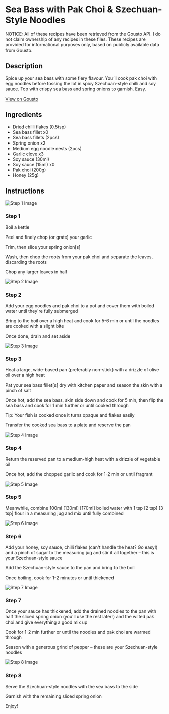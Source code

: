 # Sea Bass with Pak Choi & Szechuan-Style Noodles

NOTICE: All of these recipes have been retrieved from the Gousto API. I do not claim ownership of any recipes in these files. These recipes are provided for informational purposes only, based on publicly available data from Gousto.

## Description

Spice up your sea bass with some fiery flavour. You’ll cook pak choi with egg noodles before tossing the lot in spicy Szechuan-style chilli and soy sauce. Top with crispy sea bass and spring onions to garnish. Easy.

[View on Gousto](https://www.gousto.co.uk/recipes/cookbook/sea-bass-pak-choi-szechuan-sauce)

## Ingredients

- Dried chilli flakes (0.5tsp)
- Sea bass fillet x0
- Sea bass fillets (2pcs)
- Spring onion x2
- Medium egg noodle nests (2pcs)
- Garlic clove x3
- Soy sauce (30ml)
- Soy sauce (15ml) x0
- Pak choi (200g)
- Honey (25g)

## Instructions

![Step 1 Image](https://production-media.gousto.co.uk/cms/recipe-step-image/Step-1-1723203198041-x200.jpg)

### Step 1

Boil a kettle

Peel and finely chop (or grate) your garlic

Trim, then slice your spring onion[s]

Wash, then chop the roots from your pak choi and separate the leaves, discarding the roots

Chop any larger leaves in half

![Step 2 Image](https://production-media.gousto.co.uk/cms/recipe-step-image/Step-2-1723203203237-x200.jpg)

### Step 2

Add your egg noodles and pak choi to a pot and cover them with boiled water until they're fully submerged

Bring to the boil over a high heat and cook for 5-6 min or until the noodles are cooked with a slight bite

Once done, drain and set aside

![Step 3 Image](https://production-media.gousto.co.uk/cms/recipe-step-image/Step-3-1-1723203206970-x200.jpg)

### Step 3

Heat a large, wide-based pan (preferably non-stick) with a drizzle of olive oil over a high heat

Pat your sea bass fillet[s] dry with kitchen paper and season the skin with a pinch of salt

Once hot, add the sea bass, skin side down and cook for 5 min, then flip the sea bass and cook for 1 min further or until cooked through

Tip: Your fish is cooked once it turns opaque and flakes easily

Transfer the cooked sea bass to a plate and reserve the pan

![Step 4 Image](https://production-media.gousto.co.uk/cms/recipe-step-image/Step-4-1723203210817-x200.jpg)

### Step 4

Return the reserved pan to a medium-high heat with a drizzle of vegetable oil

Once hot, add the chopped garlic and cook for 1-2 min or until fragrant

![Step 5 Image](https://production-media.gousto.co.uk/cms/recipe-step-image/Step-5-1723203215199-x200.jpg)

### Step 5

Meanwhile, combine 100ml <span class="text-purple">[130ml]</span> <span class="text-danger">[170ml] </span>boiled water with 1 tsp <span class="text-purple">[2 tsp] </span><span class="text-danger">[3 tsp]</span> flour in a measuring jug and mix until fully combined

![Step 6 Image](https://production-media.gousto.co.uk/cms/recipe-step-image/Step-6-1723203219120-x200.jpg)

### Step 6

Add your honey, soy sauce, chilli flakes (can't handle the heat? Go easy!) and a pinch of sugar to the measuring jug and stir it all together – this is your Szechuan-style sauce

Add the Szechuan-style sauce to the pan and bring to the boil

Once boiling, cook for 1-2 minutes or until thickened

![Step 7 Image](https://production-media.gousto.co.uk/cms/recipe-step-image/Step-7-1723203223142-x200.jpg)

### Step 7

Once your sauce has thickened, add the drained noodles to the pan with half the sliced spring onion (you’ll use the rest later!) and the wilted pak choi and give everything a good mix up

Cook for 1-2 min further or until the noodles and pak choi are warmed through

Season with a generous grind of pepper – these are your Szechuan-style noodles

![Step 8 Image](https://production-media.gousto.co.uk/cms/recipe-step-image/25-06-24_14h13m28s-APIC-1720194860827-x200.jpg)

### Step 8

Serve the Szechuan-style noodles with the sea bass to the side

Garnish with the remaining sliced spring onion

Enjoy!

